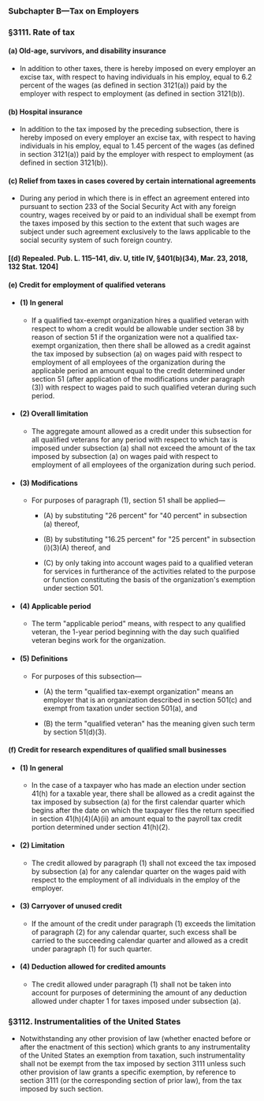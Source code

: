 ### **Subchapter B—Tax on Employers**

### §3111. Rate of tax
#### (a) Old-age, survivors, and disability insurance
* In addition to other taxes, there is hereby imposed on every employer an excise tax, with respect to having individuals in his employ, equal to 6.2 percent of the wages (as defined in section 3121(a)) paid by the employer with respect to employment (as defined in section 3121(b)).

#### (b) Hospital insurance
* In addition to the tax imposed by the preceding subsection, there is hereby imposed on every employer an excise tax, with respect to having individuals in his employ, equal to 1.45 percent of the wages (as defined in section 3121(a)) paid by the employer with respect to employment (as defined in section 3121(b)).

#### (c) Relief from taxes in cases covered by certain international agreements
* During any period in which there is in effect an agreement entered into pursuant to section 233 of the Social Security Act with any foreign country, wages received by or paid to an individual shall be exempt from the taxes imposed by this section to the extent that such wages are subject under such agreement exclusively to the laws applicable to the social security system of such foreign country.

#### [(d) Repealed. Pub. L. 115–141, div. U, title IV, §401(b)(34), Mar. 23, 2018, 132 Stat. 1204]
#### (e) Credit for employment of qualified veterans
* #### (1) In general
  * If a qualified tax-exempt organization hires a qualified veteran with respect to whom a credit would be allowable under section 38 by reason of section 51 if the organization were not a qualified tax-exempt organization, then there shall be allowed as a credit against the tax imposed by subsection (a) on wages paid with respect to employment of all employees of the organization during the applicable period an amount equal to the credit determined under section 51 (after application of the modifications under paragraph (3)) with respect to wages paid to such qualified veteran during such period.

* #### (2) Overall limitation
  * The aggregate amount allowed as a credit under this subsection for all qualified veterans for any period with respect to which tax is imposed under subsection (a) shall not exceed the amount of the tax imposed by subsection (a) on wages paid with respect to employment of all employees of the organization during such period.

* #### (3) Modifications
  * For purposes of paragraph (1), section 51 shall be applied—

    * (A) by substituting "26 percent" for "40 percent" in subsection (a) thereof,

    * (B) by substituting "16.25 percent" for "25 percent" in subsection (i)(3)(A) thereof, and

    * (C) by only taking into account wages paid to a qualified veteran for services in furtherance of the activities related to the purpose or function constituting the basis of the organization's exemption under section 501.

* #### (4) Applicable period
  * The term "applicable period" means, with respect to any qualified veteran, the 1-year period beginning with the day such qualified veteran begins work for the organization.

* #### (5) Definitions
  * For purposes of this subsection—

    * (A) the term "qualified tax-exempt organization" means an employer that is an organization described in section 501(c) and exempt from taxation under section 501(a), and

    * (B) the term "qualified veteran" has the meaning given such term by section 51(d)(3).

#### (f) Credit for research expenditures of qualified small businesses
* #### (1) In general
  * In the case of a taxpayer who has made an election under section 41(h) for a taxable year, there shall be allowed as a credit against the tax imposed by subsection (a) for the first calendar quarter which begins after the date on which the taxpayer files the return specified in section 41(h)(4)(A)(ii) an amount equal to the payroll tax credit portion determined under section 41(h)(2).

* #### (2) Limitation
  * The credit allowed by paragraph (1) shall not exceed the tax imposed by subsection (a) for any calendar quarter on the wages paid with respect to the employment of all individuals in the employ of the employer.

* #### (3) Carryover of unused credit
  * If the amount of the credit under paragraph (1) exceeds the limitation of paragraph (2) for any calendar quarter, such excess shall be carried to the succeeding calendar quarter and allowed as a credit under paragraph (1) for such quarter.

* #### (4) Deduction allowed for credited amounts
  * The credit allowed under paragraph (1) shall not be taken into account for purposes of determining the amount of any deduction allowed under chapter 1 for taxes imposed under subsection (a).

### §3112. Instrumentalities of the United States
* Notwithstanding any other provision of law (whether enacted before or after the enactment of this section) which grants to any instrumentality of the United States an exemption from taxation, such instrumentality shall not be exempt from the tax imposed by section 3111 unless such other provision of law grants a specific exemption, by reference to section 3111 (or the corresponding section of prior law), from the tax imposed by such section.